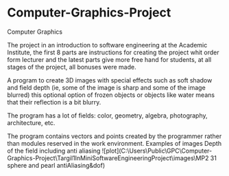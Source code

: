 # Computer-Graphics-Project
Computer Graphics 

The project in an introduction to software engineering at the Academic Institute, the first 8 parts are 
instructions for creating the project whit order form lecturer and the latest parts give more free hand for students, 
at all stages of the project, all bonuses were made.

A program to create 3D images with special effects such as soft shadow and field depth
(ie, some of the image is sharp and some of the image blurred) 
this optional option of frozen objects or objects like water means that their reflection is a bit blurry.

The program has a lot of fields: color, geometry, algebra, photography, architecture, etc.

The program contains vectors and points created by the programmer rather than modules reserved in the work environment.
 Examples of images  Depth of the field including anti aliasing
![plot](C:\Users\Public\GPC\Computer-Graphics-Project\Targil1InMiniSoftwareEngineeringProject\images\MP2 31 sphere and pearl antiAliasing&dof)
